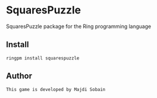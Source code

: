 # SquaresPuzzle

SquaresPuzzle package for the Ring programming language

## Install

	ringpm install squarespuzzle

## Author

	This game is developed by Majdi Sobain